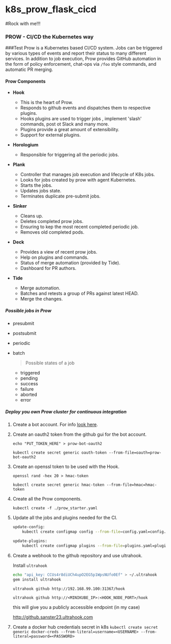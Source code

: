 # k8s_prow_flask_cicd
#Rock with me!!!
### PROW - CI/CD the Kubernetes way
###Test
Prow is a Kubernetes based CI/CD system. Jobs can be triggered by various types of events and report their status to
many different services. In addition to job execution, Prow provides GitHub automation in the form of policy
enforcement, chat-ops via `/foo` style commands, and automatic PR merging.

#### Prow Components

* **Hook**
    * This is the heart of Prow.
    * Responds to github events and dispatches them to respective plugins.
    * Hooks plugins are used to trigger jobs , implement 'slash' commands, post ot Slack and many more.
    * Plugins provide a great amount of extensibility.
    * Support for external plugins.

* **Horologium**
    * Responsible for triggering all the periodic jobs.

* **Plank**
    * Controller that manages job execution and lifecycle of K8s jobs.
    * Looks for jobs created by prow with agent Kubernetes.
    * Starts the jobs.
    * Updates jobs state.
    * Terminates duplicate pre-submit jobs.

* **Sinker**
    * Cleans up.
    * Deletes completed prow jobs.
    * Ensuring to kep the most recent completed periodic job.
    * Removes old completed pods.

* **Deck**
    * Provides a view of recent prow jobs.
    * Help on plugins and commands.
    * Status of merge automation (provided by Tide).
    * Dashboard for PR authors.

* **Tide**
    * Merge automation.
    * Batches and retests a group of PRs against latest HEAD.
    * Merge the changes.


##### Possible jobs in Prow
- presubmit
- postsubmit
- periodic
- batch

    > Possible states of a job
    - triggered
    - pending
    - success
    - failure
    - aborted
    - error

##### Deploy you own Prow cluster for continuous integration
1. Create a bot account. For info [look here](https://stackoverflow.com/questions/29177623/what-is-a-bot-account-on-github).


2. Create an oauth2 token from the github gui for the bot account.  

    `echo "PUT_TOKEN_HERE" > prow-bot-oauth2`

    `kubectl create secret generic oauth-token --from-file=oauth=prow-bot-oauth2`

3. Create an openssl token to be used with the Hook.

    `openssl rand -hex 20 > hmac-token`

    `kubectl create secret generic hmac-token --from-file=hmac=hmac-token`

4. Create all the Prow components.

    `kubectl create -f ./prow_starter.yaml`

5. Update all the jobs and plugins needed for the CI.
    ```bash
    update-config:
        kubectl create configmap config --from-file=config.yaml=config.yaml --dry-run -o yaml | kubectl replace configmap config -f -

    update-plugins:
        kubectl create configmap plugins --from-file=plugins.yaml=plugins.yaml --dry-run -o yaml | kubectl replace configmap plugins -f -
    ```
6. Create a webhook to the github repository and use ultrahook.

    Install `ultrahook`

    ```bash
    echo "api_key: CCUs4r8diUCh4upO2EG5p1WpsNUfo0Ef" > ~/.ultrahook
    gem install ultrahook
    ```

    `ultrahook github http://192.168.99.100:31367/hook`

    `ultrahook github http://<MINIKUBE_IP>:<HOOK_NODE_PORT>/hook`

    this will give you a publicly accessible endpoint (in my case)

    http://github.sanster23.ultrahook.com
7. Create a docker hub credentials secret in k8s
  `kubectl create secret generic docker-creds --from-literal=username=<USERNAME> --from-literal=password=<PASSWORD>`

